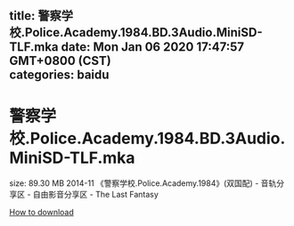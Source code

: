 
title: 警察学校.Police.Academy.1984.BD.3Audio.MiniSD-TLF.mka
date: Mon Jan 06 2020 17:47:57 GMT+0800 (CST)    
categories: baidu
---

# 警察学校.Police.Academy.1984.BD.3Audio.MiniSD-TLF.mka
size: 89.30 MB
 2014-11 《警察学校.Police.Academy.1984》(双国配) - 音轨分享区 - 自由影音分享区 - The Last Fantasy
 

[How to download](https://bpcam.bemobtrk.com/go/2ceec3aa-1ca2-46d6-b9ff-aaa5c184517c?jno=5277)